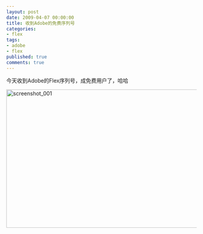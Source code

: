 ```yaml
---
layout: post
date: 2009-04-07 00:00:00
title: 收到Adobe的免费序列号
categories:
- flex
tags:
- adobe
- flex
published: true
comments: true
---
```

<p>今天收到Adobe的Flex序列号，成免费用户了，哈哈</p>

<p><img class="alignnone size-full wp-image-432" title="screenshot_001" src="{{site.url}}/media/2009/04/screenshot_001.png" alt="screenshot_001" width="725" height="366" /></p>
